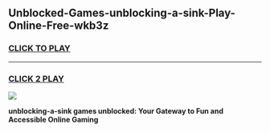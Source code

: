 
## Unblocked-Games-unblocking-a-sink-Play-Online-Free-wkb3z
<h3>
<a href="https://premium76.site?title=unblocking-a-sink&ref=26A">CLICK TO PLAY</a></h3>
<hr>

<h3>
<a href="https://premium76.site?title=unblocking-a-sink&ref=26A">CLICK 2 PLAY</a>
  
</h3>

<a href="https://premium76.site?title=unblocking-a-sink&ref=26A"><img src="https://clearcache.store/games.png"></a>


**unblocking-a-sink games unblocked: Your Gateway to Fun and Accessible Online Gaming**
